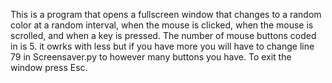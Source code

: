 This is a program that opens a fullscreen window that changes to a random color at a random interval, when the mouse is clicked, when the mouse is scrolled, and when a key is pressed. 
The number of mouse buttons coded in is 5. it owrks with less but if you have more you will have to change line 79 in Screensaver.py to however many buttons you have.
To exit the window press Esc.
